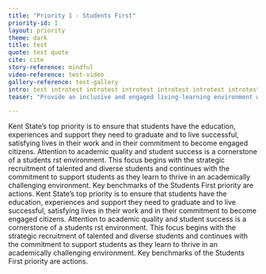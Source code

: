 ```yaml
---
title: "Priority 1 - Students First"
priority-id: 1
layout: priority
theme: dark
title: test
quote: test quote
cite: cite
story-reference: mindful
video-reference: test-video
gallery-reference: test-gallery
intro: test introtest introtest introtest introtest introtest introtest intro
teaser: "Provide an inclusive and engaged living-learning environment where all students thrive and graduate as informed citizens committed to a life of impact"

---
```


Kent State’s top priority is to ensure that students have the education, experiences and support they need to graduate and to live successful, satisfying lives in their work and in their commitment to become engaged citizens. Attention to academic quality and student success is a cornerstone of a students  rst environment. This focus begins with the strategic recruitment of talented and diverse students and continues with the commitment to support students as they learn to thrive in an academically challenging environment. 
	Key benchmarks of the Students First priority are actions.
 Kent State’s top priority is to ensure that students have the education, experiences and support they need to graduate and to live successful, satisfying lives in their work and in their commitment to become engaged citizens. Attention to academic quality and student success is a cornerstone of a students  rst environment. This focus begins with the strategic recruitment of talented and diverse students and continues with the commitment to support students as they learn to thrive in an academically challenging environment. Key benchmarks of the Students First priority are actions.

